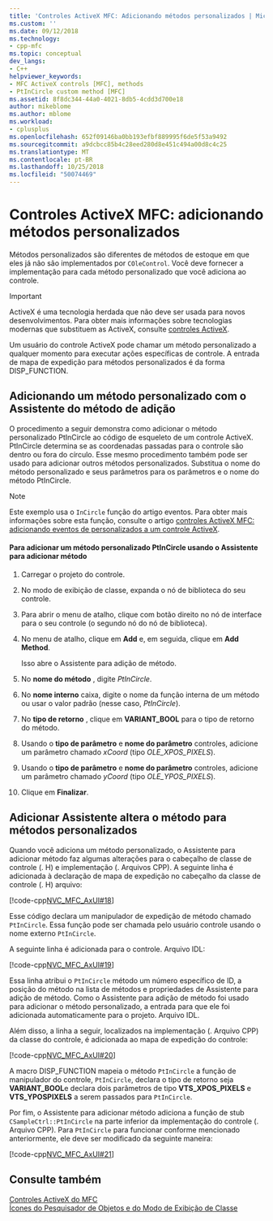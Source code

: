 ```yaml
---
title: 'Controles ActiveX MFC: Adicionando métodos personalizados | Microsoft Docs'
ms.custom: ''
ms.date: 09/12/2018
ms.technology:
- cpp-mfc
ms.topic: conceptual
dev_langs:
- C++
helpviewer_keywords:
- MFC ActiveX controls [MFC], methods
- PtInCircle custom method [MFC]
ms.assetid: 8f8dc344-44a0-4021-8db5-4cdd3d700e18
author: mikeblome
ms.author: mblome
ms.workload:
- cplusplus
ms.openlocfilehash: 652f09146ba0bb193efbf889995f6de5f53a9492
ms.sourcegitcommit: a9dcbcc85b4c28eed280d8e451c494a00d8c4c25
ms.translationtype: MT
ms.contentlocale: pt-BR
ms.lasthandoff: 10/25/2018
ms.locfileid: "50074469"
---
```

# <a name="mfc-activex-controls-adding-custom-methods"></a>Controles ActiveX MFC: adicionando métodos personalizados

Métodos personalizados são diferentes de métodos de estoque em que eles já não são implementados por `COleControl`. Você deve fornecer a implementação para cada método personalizado que você adiciona ao controle.

>[!IMPORTANT]
> ActiveX é uma tecnologia herdada que não deve ser usada para novos desenvolvimentos. Para obter mais informações sobre tecnologias modernas que substituem as ActiveX, consulte [controles ActiveX](activex-controls.md).

Um usuário do controle ActiveX pode chamar um método personalizado a qualquer momento para executar ações específicas de controle. A entrada de mapa de expedição para métodos personalizados é da forma DISP_FUNCTION.

##  <a name="_core_adding_a_custom_method_with_classwizard"></a> Adicionando um método personalizado com o Assistente do método de adição

O procedimento a seguir demonstra como adicionar o método personalizado PtInCircle ao código de esqueleto de um controle ActiveX. PtInCircle determina se as coordenadas passadas para o controle são dentro ou fora do círculo. Esse mesmo procedimento também pode ser usado para adicionar outros métodos personalizados. Substitua o nome do método personalizado e seus parâmetros para os parâmetros e o nome do método PtInCircle.

> [!NOTE]
>  Este exemplo usa o `InCircle` função do artigo eventos. Para obter mais informações sobre esta função, consulte o artigo [controles ActiveX MFC: adicionando eventos de personalizados a um controle ActiveX](../mfc/mfc-activex-controls-adding-custom-events.md).

#### <a name="to-add-the-ptincircle-custom-method-using-the-add-method-wizard"></a>Para adicionar um método personalizado PtInCircle usando o Assistente para adicionar método

1. Carregar o projeto do controle.

1. No modo de exibição de classe, expanda o nó de biblioteca do seu controle.

1. Para abrir o menu de atalho, clique com botão direito no nó de interface para o seu controle (o segundo nó do nó de biblioteca).

1. No menu de atalho, clique em **Add** e, em seguida, clique em **Add Method**.

   Isso abre o Assistente para adição de método.

1. No **nome do método** , digite *PtInCircle*.

1. No **nome interno** caixa, digite o nome da função interna de um método ou usar o valor padrão (nesse caso, *PtInCircle*).

1. No **tipo de retorno** , clique em **VARIANT_BOOL** para o tipo de retorno do método.

1. Usando o **tipo de parâmetro** e **nome do parâmetro** controles, adicione um parâmetro chamado *xCoord* (tipo *OLE_XPOS_PIXELS*).

9. Usando o **tipo de parâmetro** e **nome do parâmetro** controles, adicione um parâmetro chamado *yCoord* (tipo *OLE_YPOS_PIXELS*).

10. Clique em **Finalizar**.

##  <a name="_core_classwizard_changes_for_custom_methods"></a> Adicionar Assistente altera o método para métodos personalizados

Quando você adiciona um método personalizado, o Assistente para adicionar método faz algumas alterações para o cabeçalho de classe de controle (. H) e implementação (. Arquivos CPP). A seguinte linha é adicionada à declaração de mapa de expedição no cabeçalho da classe de controle (. H) arquivo:

[!code-cpp[NVC_MFC_AxUI#18](../mfc/codesnippet/cpp/mfc-activex-controls-adding-custom-methods_1.h)]

Esse código declara um manipulador de expedição de método chamado `PtInCircle`. Essa função pode ser chamada pelo usuário controle usando o nome externo `PtInCircle`.

A seguinte linha é adicionada para o controle. Arquivo IDL:

[!code-cpp[NVC_MFC_AxUI#19](../mfc/codesnippet/cpp/mfc-activex-controls-adding-custom-methods_2.idl)]

Essa linha atribui o `PtInCircle` método um número específico de ID, a posição do método na lista de métodos e propriedades de Assistente para adição de método. Como o Assistente para adição de método foi usado para adicionar o método personalizado, a entrada para que ele foi adicionada automaticamente para o projeto. Arquivo IDL.

Além disso, a linha a seguir, localizados na implementação (. Arquivo CPP) da classe do controle, é adicionada ao mapa de expedição do controle:

[!code-cpp[NVC_MFC_AxUI#20](../mfc/codesnippet/cpp/mfc-activex-controls-adding-custom-methods_3.cpp)]

A macro DISP_FUNCTION mapeia o método `PtInCircle` a função de manipulador do controle, `PtInCircle`, declara o tipo de retorno seja **VARIANT_BOOL**e declara dois parâmetros de tipo **VTS_XPOS_PIXELS** e **VTS_YPOSPIXELS** a serem passados para `PtInCircle`.

Por fim, o Assistente para adicionar método adiciona a função de stub `CSampleCtrl::PtInCircle` na parte inferior da implementação do controle (. Arquivo CPP). Para `PtInCircle` para funcionar conforme mencionado anteriormente, ele deve ser modificado da seguinte maneira:

[!code-cpp[NVC_MFC_AxUI#21](../mfc/codesnippet/cpp/mfc-activex-controls-adding-custom-methods_4.cpp)]

## <a name="see-also"></a>Consulte também

[Controles ActiveX do MFC](../mfc/mfc-activex-controls.md)<br/>
[Ícones do Pesquisador de Objetos e do Modo de Exibição de Classe](/visualstudio/ide/class-view-and-object-browser-icons)

